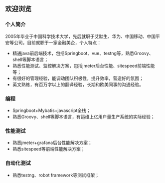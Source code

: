 ## 欢迎浏览
### 个人简介
2005年毕业于中国科学技术大学，先后就职于艾默生、华为、中国移动、中国平安等公司，目前就职于一家金融美企，个人特点：
- 精通java前后端技术，包括Springboot、vue、testng等，熟悉Groovy、shell等脚本语言；
- 熟悉性能测试、监控解决方案，包括jmeter后台性能、sitespeed前端性能等；
- 有很好的管理经验，能调动团队积极性，提升效率，营造好的氛围；
- 英文熟练，有百万字以上的翻译经验，长期和欧美同事的沟通经验。

### 编程
- Springboot+Mybatis+javascript全栈；
- 熟悉Groovy、shell等脚本语言，有运维上亿用户量生产系统的实际经验；

### 性能测试
- 熟悉jmeter+grafana后台性能解决方案；
- 熟悉sitespeed等前端性能解决方案；

### 自动化测试
- 熟悉testng、robot framework等测试框架； 
